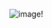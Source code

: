 ![image!](https://www.google.com/url?sa=i&url=https%3A%2F%2Fhelpx.adobe.com%2Fphotoshop%2Fusing%2Fconvert-color-image-black-white.html&psig=AOvVaw0Z5K640agug8JqaApLbzgC&ust=1700996658243000&source=images&cd=vfe&ved=0CBIQjRxqFwoTCMCfncCA34IDFQAAAAAdAAAAABAE)
